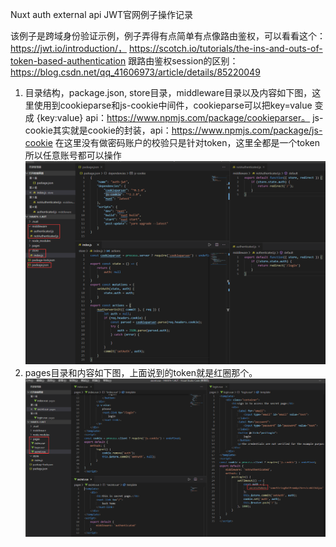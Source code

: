 Nuxt auth external api JWT官网例子操作记录

该例子是跨域身份验证示例，例子弄得有点简单有点像路由鉴权，可以看看这个：
https://jwt.io/introduction/，
https://scotch.io/tutorials/the-ins-and-outs-of-token-based-authentication
跟路由鉴权session的区别：https://blog.csdn.net/qq_41606973/article/details/85220049
1.	目录结构，package.json, store目录，middleware目录以及内容如下图，这里使用到cookieparse和js-cookie中间件，cookieparse可以把key=value 变成 {key:value}
api：https://www.npmjs.com/package/cookieparser。
js-cookie其实就是cookie的封装，api：https://www.npmjs.com/package/js-cookie
在这里没有做密码账户的校验只是针对token，这里全都是一个token所以任意账号都可以操作
![](assets/14.auth-external-api-JWT-c70c521f.png)
2.	pages目录和内容如下图，上面说到的token就是红圈那个。
![](assets/14.auth-external-api-JWT-3a59d2da.png)
